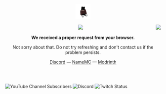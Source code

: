<p align="center">
	 <a href="#"><img width="50" src="me.png"></a>
</p>

<a href="#"><img align="right" src="https://github-readme-stats-mkekos.vercel.app/api?username=Mkeko&show_icons=true&hide_border=true"></a>

<p align="center">
	 <a href="#"><img width="40" src="https://github.githubassets.com/images/mona-loading-default.gif"></a>
</p>
<p align="center"><b>We received a proper request from your browser.</b></p>
<p align="center">Not sorry about that. Do not try refreshing and don't contact us if the problem persists.</p>
<p align="center">
	 <a href="https://discord.com/invite/XmPm9nbd3u">Discord</a> —
	 <a href="https://namemc.com/profile/Mkeko.1">NameMC</a> —
  	 <a href="https://modrinth.com/user/MkekoMC">Modrinth</a> 
</p>

<br /><br />

<img alt="YouTube Channel Subscribers" src="https://img.shields.io/youtube/channel/subscribers/UCD1GnxaawPETRxkPcIHSeQw?style=flat&logo=YouTube&link=https%3A%2F%2Fwww.youtube.com%2F%40MkekoMC"> <img alt="Discord" src="https://img.shields.io/discord/850406703932637232?logo=Discord&color=%235865F2&link=https%3A%2F%2Fdiscord.com%2Finvite%2FXmPm9nbd3u"> <img alt="Twitch Status" src="https://img.shields.io/twitch/status/mkekomc?style=flat&logo=Twitch&color=%239146FF&link=https%3A%2F%2Fwww.twitch.tv%2Fmkekomc">


